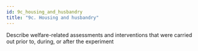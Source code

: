 ```yaml
---
id: 9c_housing_and_husbandry
title: "9c. Housing and husbandry"
---
```

Describe welfare-related assessments and interventions that were carried out prior to, during, or after the experiment